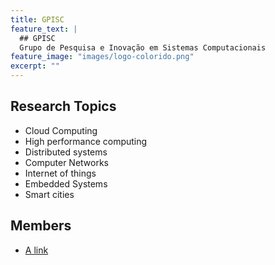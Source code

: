 ```yaml
---
title: GPISC
feature_text: |
  ## GPISC
  Grupo de Pesquisa e Inovação em Sistemas Computacionais
feature_image: "images/logo-colorido.png"
excerpt: ""
---
```




## Research Topics
* Cloud Computing
* High performance computing
* Distributed systems
* Computer Networks
* Internet of things
* Embedded Systems
* Smart cities


## Members
* [A link](https://david.darn.es "Edson Tavares de Camargo")

